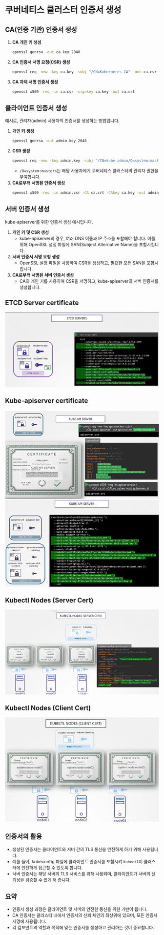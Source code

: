 # 쿠버네티스 클러스터 인증서 생성

## CA(인증 기관) 인증서 생성

1. **CA 개인 키 생성**
   ```bash
   openssl genrsa -out ca.key 2048
   ```
2. **CA 인증서 서명 요청(CSR) 생성**
   ```bash
   openssl req -new -key ca.key -subj "/CN=Kubernetes-CA" -out ca.csr
   ```
3. **CA 자체 서명 인증서 생성**
   ```bash
   openssl x509 -req -in ca.csr -signkey ca.key -out ca.crt
   ```

## 클라이언트 인증서 생성

예시로, 관리자(admin) 사용자의 인증서를 생성하는 방법입니다.

1. **개인 키 생성**
   ```bash
   openssl genrsa -out admin.key 2048
   ```
2. **CSR 생성**
   ```bash
   openssl req -new -key admin.key -subj "/CN=kube-admin/O=system:masters" -out admin.csr
   ```
   - `/O=system:masters`는 해당 사용자에게 쿠버네티스 클러스터의 관리자 권한을 부여합니다.
3. **CA로부터 서명된 인증서 생성**
   ```bash
   openssl x509 -req -in admin.csr -CA ca.crt -CAkey ca.key -out admin.crt
   ```

## 서버 인증서 생성

kube-apiserver를 위한 인증서 생성 예시입니다.

1. **개인 키 및 CSR 생성**
   - kube-apiserver의 경우, 여러 DNS 이름과 IP 주소를 포함해야 합니다. 이를 위해 OpenSSL 설정 파일에 SAN(Subject Alternative Name)을 포함시킵니다.
2. **서버 인증서 서명 요청 생성**
   - OpenSSL 설정 파일을 사용하여 CSR을 생성하고, 필요한 모든 SAN을 포함시킵니다.
3. **CA로부터 서명된 서버 인증서 생성**
   - CA의 개인 키를 사용하여 CSR을 서명하고, kube-apiserver의 서버 인증서를 생성합니다.

## ETCD Server certificate

![](2024-04-10-16-57-05.png)

## Kube-apiserver certificate

![](2024-04-10-16-59-16.png)
<br/>
![](2024-04-10-16-59-52.png)

## Kubectl Nodes (Server Cert)

![](2024-04-10-17-00-12.png)

## Kubectl Nodes (Client Cert)

![](2024-04-10-17-01-24.png)

## 인증서의 활용

- 생성된 인증서는 클라이언트와 서버 간의 TLS 통신을 안전하게 하기 위해 사용됩니다.
- 예를 들어, kubeconfig 파일에 클라이언트 인증서를 포함시켜 `kubectl`이 클러스터에 안전하게 접근할 수 있도록 합니다.
- 서버 인증서는 해당 서버의 TLS 서비스를 위해 사용되며, 클라이언트가 서버의 신뢰성을 검증할 수 있게 해 줍니다.

## 요약

- 인증서 생성 과정은 클라이언트 및 서버의 안전한 통신을 위한 기반이 됩니다.
- CA 인증서는 클러스터 내에서 인증서의 신뢰 체인의 최상위에 있으며, 모든 인증서 서명에 사용됩니다.
- 각 컴포넌트의 역할과 목적에 맞는 인증서를 생성하고 관리하는 것이 중요합니다.
